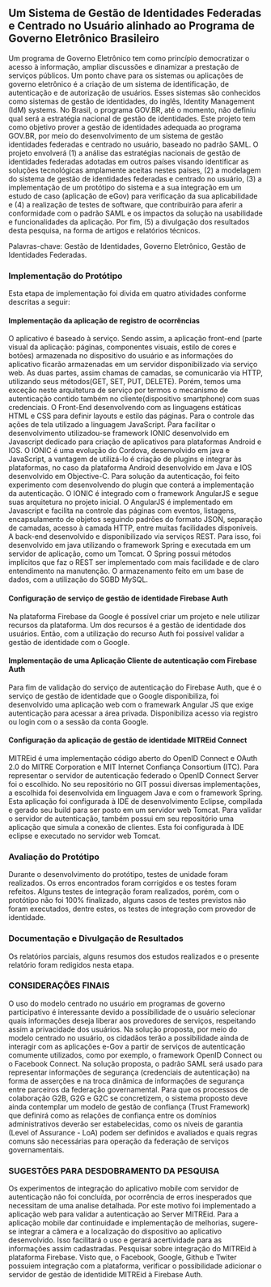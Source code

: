 ## Um Sistema de Gestão de Identidades Federadas e Centrado no Usuário alinhado ao Programa de Governo Eletrônico Brasileiro

Um programa de Governo Eletrônico tem como princípio democratizar o acesso à informação, ampliar discussões e dinamizar a prestação de serviços públicos. Um ponto chave para os sistemas ou aplicações de governo eletrônico é a criação de um sistema de identificação, de autenticação e de autorização de usuários. Esses sistemas são conhecidos como sistemas de gestão de identidades, do inglês, Identity Management (IdM) systems. No Brasil, o programa GOV.BR, até o momento, não definiu qual será a estratégia nacional de gestão de identidades. Este projeto tem como objetivo prover a gestão de identidades adequada ao programa GOV.BR, por meio do desenvolvimento de um sistema de gestão identidades federadas e centrado no usuário, baseado no padrão SAML. O projeto envolverá (1) a análise das estratégias nacionais de gestão de identidades federadas adotadas em outros países visando identificar as soluções tecnológicas amplamente aceitas nestes países, (2) a modelagem do sistema de gestão de identidades federadas e centrado no usuário, (3) a implementação de um protótipo do sistema e a sua integração em um estudo de caso (aplicação de eGov) para verificação da sua aplicabilidade e (4) a realização de testes de software, que contribuirão para aferir a conformidade com o padrão SAML e os impactos da solução na usabilidade e funcionalidades da aplicação. Por fim, (5) a divulgação dos resultados desta pesquisa, na forma de artigos e relatórios técnicos.

Palavras-chave: Gestão de Identidades, Governo Eletrônico, Gestão de Identidades Federadas.

### Implementação do Protótipo
Esta etapa de implementação foi divida em quatro atividades conforme descritas a seguir:
#### Implementação da aplicação de registro de ocorrências
O aplicativo é baseado à serviço. Sendo assim, a aplicação front-end (parte visual da aplicação: páginas, componentes visuais, estilo de cores e botões) armazenada no dispositivo do usuário e as informações do aplicativo ficarão armazenadas em um servidor disponibilizado via serviço web. As duas partes, assim chamas de camadas, se comunicarão via HTTP, utilizando seus métodos(GET, SET, PUT, DELETE). Porém, temos uma exceção neste arquitetura de serviço por termos o mecanismo de autenticação contido também no cliente(dispositivo smartphone) com suas credenciais. 
O Front-End desenvolvendo com as linguagens estáticas HTML e CSS para definir layouts e estilo das páginas. Para o controle das ações de tela utilizado a linguagem JavaScript. Para facilitar o desenvolvimento utilizadou-se framework IONIC desenvolvido em Javascript dedicado para criação de aplicativos para plataformas Android e IOS. O IONIC é uma evolução do Cordova, desenvolvido em java e JavaScript, a vantagem de utilizá-lo é criação de plugins e integrar às plataformas, no caso da plataforma Android desenvolvido em Java e IOS desenvolvido em Objective-C. Para solução da autenticação, foi feito experimento com desenvolvendo do plugin que conterá a implementação da autenticação. O IONIC é integrado com o framework AngularJS e segue suas arquitetura no projeto inicial. O AngularJS é implementado em Javascript e facilita na controle das páginas com eventos, listagens, encapsulamento de objetos seguindo padrões do formato JSON, separação de camadas, acesso à camada HTTP, entre muitas facilidades disponíveis.
A back-end desenvolvido e disponibilizado via serviços REST. Para isso, foi desenvolvido em java utilizando o framework Spring e executada em um servidor de aplicação, como um Tomcat. O Spring possui métodos implícitos que faz o REST ser implementado com mais facilidade e de claro entendimento na manutenção. O armazenamento feito em um base de dados, com a utilização do SGBD MySQL.
#### Configuração de serviço de gestão de identidade Firebase Auth
Na plataforma Firebase da Google é possível criar um projeto e nele utilizar recursos da plataforma. Um dos recursos é a gestão de identidade dos usuários. Então, com a utilização do recurso Auth foi possível validar a gestão de identidade com o Google. 
#### Implementação de uma Aplicação Cliente de autenticação com Firebase Auth
Para fim de validação do serviço de autenticação do Firebase Auth, que é o serviço de gestão de identidade que o Google disponibiliza, foi desenvolvido uma aplicação web com o framewark Angular JS que exige autenticação para acessar a área privada. Disponibiliza acesso via registro ou login com o a sessão da conta Google.
#### Configuração da aplicação de gestão de identidade MITREid Connect
MITREid é uma implementação código aberto do OpenID Connect e OAuth 2.0 do MITRE Corporation e MIT Internet Confiança Consortium (ITC). Para representar o servidor de autenticação federado o OpenID Connect Server foi o escolhido. No seu repositório no GIT possui diversas implementações, a escolhida foi desenvolvida em linguagem Java e com o framework Spring. Esta aplicação foi configurada à IDE de desenvolvimento Eclipse, compilada e gerado seu build para ser posto em um servidor web Tomcat. Para validar o servidor de autenticação, também possui em seu repositório uma aplicação que simula a conexão de clientes. Esta foi configurada à IDE eclipse e executado no servidor web Tomcat.
### Avaliação do Protótipo
Durante o desenvolvimento do protótipo, testes de unidade foram realizados. Os erros encontrados foram corrigidos e os testes foram refeitos. Alguns testes de integração foram realizados, porém, com o protótipo não foi 100% finalizado, alguns casos de testes previstos não foram executados, dentre estes, os testes de integração com provedor de identidade.
### Documentação e Divulgação de Resultados
Os relatórios parciais, alguns resumos dos estudos realizados e o presente relatório foram redigidos nesta etapa.

### CONSIDERAÇÕES FINAIS
O uso do modelo centrado no usuário em programas de governo participativo é interessante devido a possibilidade de o usuário selecionar quais informações deseja liberar aos provedores de serviços, respeitando assim a privacidade dos usuários. Na solução proposta, por meio do modelo centrado no usuário, os cidadãos terão a possibilidade ainda de interagir com as aplicações e-Gov a partir de serviços de autenticação comumente utilizados, como por exemplo, o framework OpenID Connect ou o Facebook Connect.
Na solução proposta, o padrão SAML será usado para representar informações de segurança (credenciais de autenticação) na forma de asserções e na troca dinâmica de informações de segurança entre parceiros da federação governamental. Para que os processos de colaboração G2B, G2G e G2C se concretizem, o sistema proposto deve ainda contemplar um modelo de gestão de confiança (Trust Framework) que definirá como as relações de confiança entre os domínios administrativos deverão ser estabelecidas, como os níveis de garantia (Level of Assurance - LoA) podem ser definidos e avaliados e quais regras comuns  são necessárias para operação da federação de serviços governamentais.
### SUGESTÕES PARA DESDOBRAMENTO DA PESQUISA
Os experimentos de integração do aplicativo mobile com servidor de autenticação não foi concluída, por ocorrência de erros inesperados que necessitam de uma analise detalhada. Por este motivo foi implementado a aplicação web para validar a autenticação ao Server MITREid.
Para a aplicação mobile dar continuidade e implementação de melhorias, sugere-se integrar a câmera e a localização do dispositivo ao aplicativo desenvolvido. Isso facilitará o uso e gerará acertividade para as informações assim cadastradas.
Pesquisar sobre integração do MITREid à plataforma Firebase. Visto que, o Facebook, Google, Github e Twiter possuiem integração com a plataforma, verificar o possibilidade adicionar o servidor de gestão de identidide MITREid à Firebase Auth.



